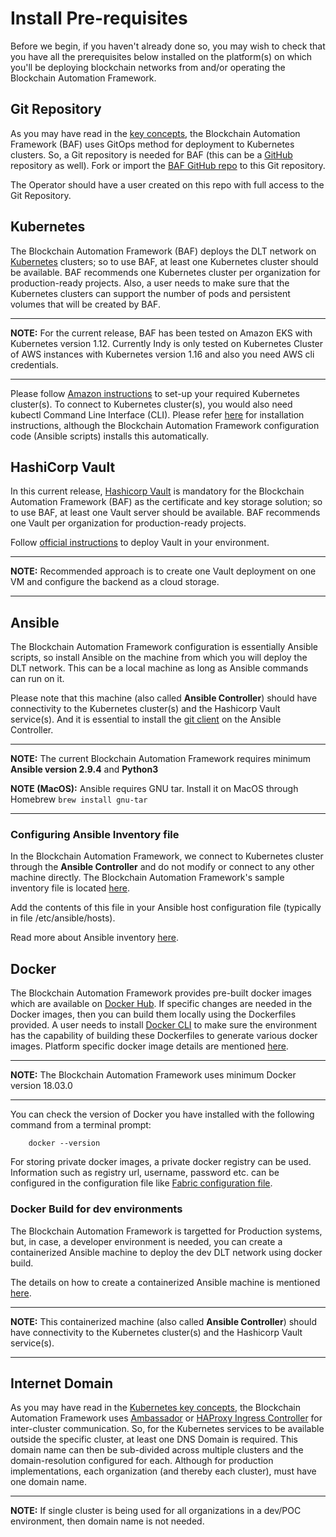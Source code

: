 Install Pre-requisites
=====================

Before we begin, if you haven't already done so, you may wish to check that
you have all the prerequisites below installed on the platform(s)
on which you'll be deploying blockchain networks from and/or operating
the Blockchain Automation Framework.

## Git Repository
As you may have read in the [key concepts](keyconcepts), the Blockchain Automation Framework (BAF) uses GitOps method for deployment to Kubernetes clusters. So, a Git repository is needed for BAF (this can be a [GitHub](https://github.com/) repository as well).
Fork or import the [BAF GitHub repo](https://github.com/hyperledger-labs/blockchain-automation-framework) to this Git repository.

The Operator should have a user created on this repo with full access to the Git Repository. 

## Kubernetes
The Blockchain Automation Framework (BAF) deploys the DLT network on [Kubernetes](https://kubernetes.io/) clusters; so to use BAF, at least one Kubernetes cluster should be available.
BAF recommends one Kubernetes cluster per organization for production-ready projects. 
Also, a user needs to make sure that the Kubernetes clusters can support the number of pods and persistent volumes that will be created by BAF.

---
**NOTE:** For the current release, BAF has been tested on Amazon EKS with Kubernetes version 1.12. Currently Indy is only tested on Kubernetes Cluster of AWS instances with Kubernetes version 1.16 and also you need AWS cli credentials.

---

Please follow [Amazon instructions](https://aws.amazon.com/eks/getting-started/) to set-up your required Kubernetes cluster(s).
To connect to Kubernetes cluster(s), you would also need kubectl Command Line Interface (CLI). Please refer [here](https://kubernetes.io/docs/tasks/tools/install-kubectl/) for installation instructions, although the Blockchain Automation Framework configuration code (Ansible scripts) installs this automatically.

## HashiCorp Vault
In this current release, [Hashicorp Vault](https://www.vaultproject.io/) is mandatory for the Blockchain Automation Framework (BAF) as the certificate and key storage solution; so to use BAF, at least one Vault server should be available. BAF recommends one Vault per organization for production-ready projects. 

Follow [official instructions](https://www.vaultproject.io/docs/install/) to deploy Vault in your environment. 

---
**NOTE:** Recommended approach is to create one Vault deployment on one VM and configure the backend as a cloud storage.

---
## Ansible

The Blockchain Automation Framework configuration is essentially Ansible scripts, so install Ansible on the machine from which you will deploy the DLT network. This can be a local machine as long as Ansible commands can run on it.

Please note that this machine (also called **Ansible Controller**) should have connectivity to the Kubernetes cluster(s) and the Hashicorp Vault service(s). And it is essential to install the [git client](https://git-scm.com/download) on the Ansible Controller. 

---
**NOTE:** The current Blockchain Automation Framework requires minimum **Ansible version 2.9.4** and **Python3**

**NOTE (MacOS):** Ansible requires GNU tar. Install it on MacOS through Homebrew `brew install gnu-tar`

---
### Configuring Ansible Inventory file

In the Blockchain Automation Framework, we connect to Kubernetes cluster through the **Ansible Controller** and do not modify or connect to any other machine directly. The Blockchain Automation Framework's sample inventory file is located [here](https://github.com/hyperledger-labs/blockchain-automation-framework/tree/master/platforms/shared/inventory/ansible_provisoners). 

Add the contents of this file in your Ansible host configuration file (typically in file /etc/ansible/hosts).

Read more about Ansible inventory [here](https://docs.ansible.com/ansible/latest/user_guide/intro_inventory.html).

## Docker

The Blockchain Automation Framework provides pre-built docker images which are available on [Docker Hub](https://hub.docker.com/u/hyperledgerlabs). If specific changes are needed in the Docker images, then you can build them locally using the Dockerfiles provided. A user needs to install [Docker CLI](https://docs.docker.com/install/) to make sure the environment has the capability of building these Dockerfiles to generate various docker images. Platform specific docker image details are mentioned [here](./operations/configure_prerequisites.md).

---
**NOTE:** The Blockchain Automation Framework uses minimum Docker version 18.03.0

---

You can check the version of Docker you have installed with the following
command from a terminal prompt:
```
    docker --version
```

For storing private docker images, a private docker registry can be used. Information such as registry url, username, password etc. can be configured in the configuration file like [Fabric configuration file](./operations/fabric_networkyaml.md).

### Docker Build for dev environments

The Blockchain Automation Framework is targetted for Production systems, but, in case, a developer environment is needed, you can create a containerized Ansible machine to deploy the dev DLT network using docker build.  

The details on how to create a containerized Ansible machine is mentioned [here](./developer/docker-build.md).

---
**NOTE:** This containerized machine (also called **Ansible Controller**) should have connectivity to the Kubernetes cluster(s) and the Hashicorp Vault service(s).

---

## Internet Domain
As you may have read in the [Kubernetes key concepts](keyConcepts/kubernetes), the Blockchain Automation Framework uses [Ambassador](https://www.getambassador.io/about/why-ambassador/) or [HAProxy Ingress Controller](https://www.haproxy.com/documentation/hapee/1-9r1/traffic-management/kubernetes-ingress-controller/) for inter-cluster communication. So, for the Kubernetes services to be available outside the specific cluster, at least one DNS Domain is required. This domain name can then be sub-divided across multiple clusters and the domain-resolution configured for each.
Although for production implementations, each organization (and thereby each cluster), must have one domain name.

---
**NOTE:** If single cluster is being used for all organizations in a dev/POC environment, then domain name is not needed.
